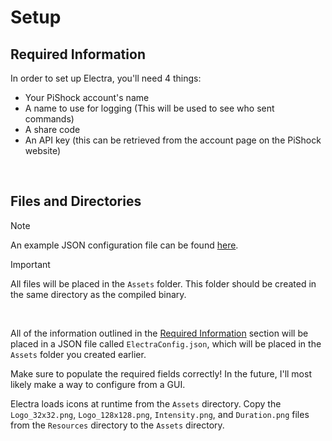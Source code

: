 # Setup
## Required Information
In order to set up Electra, you'll need 4 things:
* Your PiShock account's name
* A name to use for logging (This will be used to see who sent commands)
* A share code
* An API key (this can be retrieved from the account page on the PiShock website)

<br/>

## Files and Directories
> [!NOTE]  
> An example JSON configuration file can be found [here](https://github.com/MEMESCOEP/Electra/blob/main/Examples/ElectraConfig.json).

> [!IMPORTANT]
> All files will be placed in the `Assets` folder. This folder should be created in the same directory as the compiled binary.

<br/>

All of the information outlined in the [Required Information](#required-information) section will be placed in a JSON file called `ElectraConfig.json`, which will be placed in the `Assets` folder you created earlier.

Make sure to populate the required fields correctly! In the future, I'll most likely make a way to configure from a GUI.

Electra loads icons at runtime from the `Assets` directory. Copy the `Logo_32x32.png`, `Logo_128x128.png`, `Intensity.png`, and `Duration.png` files from the `Resources` directory to the `Assets` directory.
